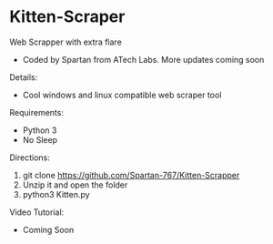 # Kitten-Scraper
Web Scrapper with extra flare
- Coded by Spartan from ATech Labs.
  More updates coming soon

Details:
- Cool windows and linux compatible web scraper tool


Requirements: 
- Python 3
- No Sleep


Directions: 
1. git clone https://github.com/Spartan-767/Kitten-Scrapper
2. Unzip it and open the folder
2. python3 Kitten.py


Video Tutorial:
- Coming Soon
